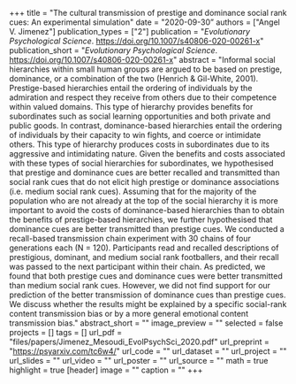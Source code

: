 +++
title = "The cultural transmission of prestige and dominance social rank cues: An experimental simulation"
date = "2020-09-30”
authors = ["Angel V. Jimenez"]
publication_types = ["2"]
publication = "_Evolutionary Psychological Science_. https://doi.org/10.1007/s40806-020-00261-x"
publication_short = "_Evolutionary Psychological Science_. https://doi.org/10.1007/s40806-020-00261-x"
abstract = "Informal social hierarchies within small human groups are argued to be based on prestige, dominance, or a combination of the two (Henrich & Gil-White, 2001). Prestige-based hierarchies entail the ordering of individuals by the admiration and respect they receive from others due to their competence within valued domains. This type of hierarchy provides benefits for subordinates such as social learning opportunities and both private and public goods. In contrast, dominance-based hierarchies entail the ordering of individuals by their capacity to win fights, and coerce or intimidate others. This type of hierarchy produces costs in subordinates due to its aggressive and intimidating nature. Given the benefits and costs associated with these types of social hierarchies for subordinates, we hypothesised that prestige and dominance cues are better recalled and transmitted than social rank cues that do not elicit high prestige or dominance associations (i.e. medium social rank cues). Assuming that for the majority of the population who are not already at the top of the social hierarchy it is more important to avoid the costs of dominance-based hierarchies than to obtain the benefits of prestige-based hierarchies, we further hypothesised that dominance cues are better transmitted than prestige cues. We conducted a recall-based transmission chain experiment with 30 chains of four generations each (N = 120). Participants read and recalled descriptions of prestigious, dominant, and medium social rank footballers, and their recall was passed to the next participant within their chain. As predicted, we found that both prestige cues and dominance cues were better transmitted than medium social rank cues. However, we did not find support for our prediction of the better transmission of dominance cues than prestige cues. We discuss whether the results might be explained by a specific social-rank content transmission bias or by a more general emotional content transmission bias."
abstract_short = ""
image_preview = ""
selected = false
projects = []
tags = []
url_pdf = "files/papers/Jimenez_Mesoudi_EvolPsychSci_2020.pdf"
url_preprint = "https://psyarxiv.com/tc6w4/"
url_code = ""
url_dataset = ""
url_project = ""
url_slides = ""
url_video = ""
url_poster = ""
url_source = ""
math = true
highlight = true
[header]
image = ""
caption = ""
+++
